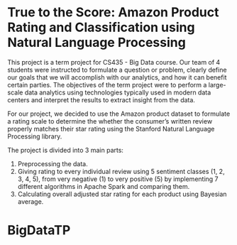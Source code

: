 # True to the Score: Amazon Product Rating and Classification using Natural Language Processing

This project is a term project for CS435 - Big Data course. Our team of 4 students were instructed to formulate a question or problem, clearly define our goals that we will accomplish with our analytics, and how it can benefit certain parties. The objectives of the term project were to perform a large-scale data analytics using technologies typically used in modern data centers and interpret the results to extract insight from the data. 

For our project, we decided to use the Amazon product dataset to formulate a rating scale to determine the whether the consumer’s written review properly matches their star rating using the Stanford Natural Language Processing library. 

The project is divided into 3 main parts:
1. Preprocessing the data.
2. Giving rating to every individual review using 5 sentiment classes (1, 2, 3, 4, 5), from very negative (1) to very positive (5) by implementing 7 different algorithms in Apache Spark and comparing them. 
3. Calculating overall adjusted star rating for each product using Bayesian average.
# BigDataTP
